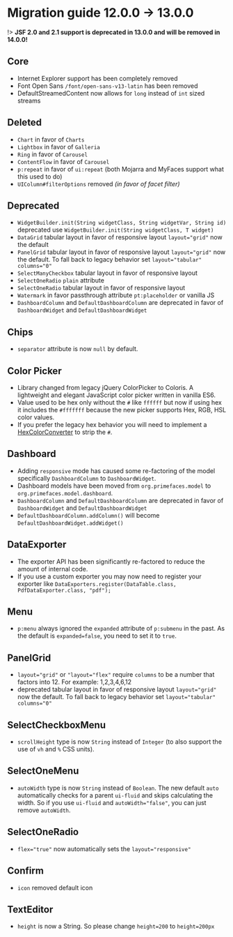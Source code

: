 # Migration guide 12.0.0 -> 13.0.0

!> **JSF 2.0 and 2.1 support is deprecated in 13.0.0 and will be removed in 14.0.0!**

## Core
  * Internet Explorer support has been completely removed
  * Font Open Sans `/font/open-sans-v13-latin` has been removed
  * DefaultStreamedContent now allows for `long` instead of `int` sized streams

## Deleted
  * `Chart` in favor of `Charts`
  * `Lightbox` in favor of `Galleria`
  * `Ring` in favor of `Carousel`
  * `ContentFlow` in favor of `Carousel`
  * `p:repeat` in favor of `ui:repeat` (both Mojarra and MyFaces support what this used to do)
  * `UIColumn#filterOptions` removed _(in favor of facet filter)_

## Deprecated
  * `WidgetBuilder.init(String widgetClass, String widgetVar, String id)` deprecated use `WidgetBuilder.init(String widgetClass, T widget)`
  * `DataGrid` tabular layout in favor of responsive layout `layout="grid"` now the default
  * `PanelGrid` tabular layout in favor of responsive layout `layout="grid"` now the default. To fall back to legacy behavior set `layout="tabular" columns="0"`
  * `SelectManyCheckbox` tabular layout in favor of responsive layout
  * `SelectOneRadio` `plain` attribute
  * `SelectOneRadio` tabular layout in favor of responsive layout
  * `Watermark` in favor passthrough attribute `pt:placeholder` or vanilla JS
  * `DashboardColumn` and `DefaultDashboardColumn` are deprecated in favor of `DashboardWidget` and `DefaultDashboardWidget`

## Chips
  * `separator` attribute is now `null` by default.

## Color Picker
  * Library changed from legacy jQuery ColorPicker to Coloris. A lightweight and elegant JavaScript color picker written in vanilla ES6.
  * Value used to be hex only without the `#` like `ffffff` but now if using hex it includes the `#fffffff` because the new picker supports Hex, RGB, HSL color values.
  * If you prefer the legacy hex behavior you will need to implement a [HexColorConverter](../13_0_0/components/colorpicker.md) to strip the `#`.

## Dashboard
  * Adding `responsive` mode has caused some re-factoring of the model specifically `DashboardColumn` to `DashboardWidget`.
  * Dashboard models have been moved from `org.primefaces.model` to `org.primefaces.model.dashboard`.
  * `DashboardColumn` and `DefaultDashboardColumn` are deprecated in favor of `DashboardWidget` and `DefaultDashboardWidget`
  * `DefaultDashboardColumn.addColumn()` will become `DefaultDashboardWidget.addWidget()`

## DataExporter
  * The exporter API has been significantly re-factored to reduce the amount of internal code.
  * If you use a custom exporter you may now need to register your exporter like `DataExporters.register(DataTable.class, PdfDataExporter.class, "pdf");`
  
## Menu
  * `p:menu` always ignored the `expanded` attribute of `p:submenu` in the past. As the default is `expanded=false`, you need to set it to `true`.

## PanelGrid
  * `layout="grid"` or `"layout="flex"` require `columns` to be a number that factors into 12. For example: 1,2,3,4,6,12
  * deprecated tabular layout in favor of responsive layout `layout="grid"` now the default. To fall back to legacy behavior set `layout="tabular" columns="0"`

## SelectCheckboxMenu
  * `scrollHeight` type is now `String` instead of `Integer` (to also support the use of `vh` and `%` CSS units).

## SelectOneMenu
  * `autoWidth` type is now `String` instead of `Boolean`. The new default `auto` automatically checks for a parent `ui-fluid` and skips calculating the width. So if you use `ui-fluid` and `autoWidth="false"`, you can just remove `autoWidth`.

## SelectOneRadio
  * `flex="true"` now automatically sets the `layout="responsive"`

## Confirm
  * `icon` removed default icon

## TextEditor
  * `height` is now a String. So please change `height=200` to `height=200px`
